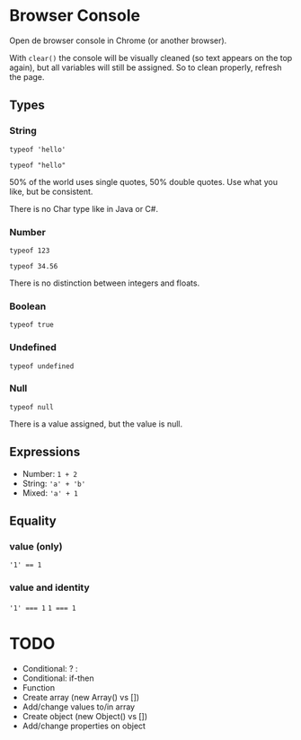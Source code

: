 # Browser Console

Open de browser console in Chrome (or another browser).

With ```clear()``` the console will be visually cleaned (so text appears on the top again), but all variables will still be assigned. So to clean properly, refresh the page.

## Types

### String

```typeof 'hello'```

```typeof "hello"```

50% of the world uses single quotes, 50% double quotes. Use what you like, but be consistent.

There is no Char type like in Java or C#.

### Number

```typeof 123```

```typeof 34.56```

There is no distinction between integers and floats.

### Boolean

```typeof true```

### Undefined

```typeof undefined```

### Null

```typeof null```

There is a value assigned, but the value is null.

## Expressions

* Number: ```1 + 2```
* String: ```'a' + 'b'```
* Mixed: ```'a' + 1```

## Equality

### value (only)

```'1' == 1```

### value and identity

```'1' === 1```
```1 === 1```


# TODO

* Conditional: ? :
* Conditional: if-then
* Function
* Create array (new Array() vs [])
* Add/change values to/in array
* Create object (new Object() vs [])
* Add/change properties on object